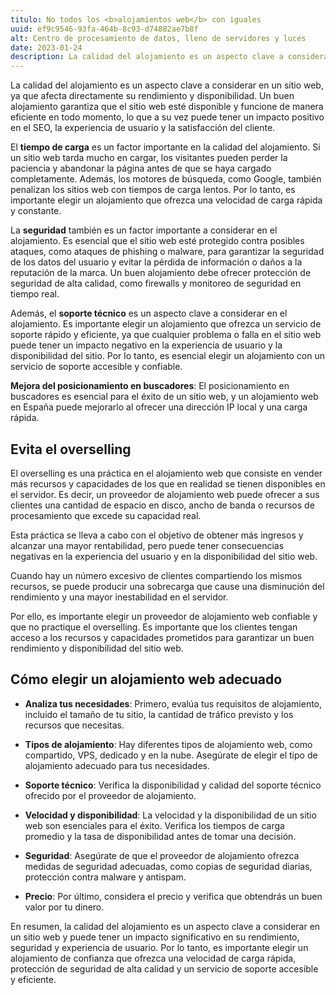 ```yaml
---
titulo: No todos los <b>alojamientos web</b> con iguales
uuid: ef9c9546-93fa-464b-8c93-d74882ae7b8f
alt: Centro de procesamiento de datos, lleno de servidores y luces
date: 2023-01-24
description: La calidad del alojamiento es un aspecto clave a considerar en un sitio web, ya que afecta directamente su rendimiento y disponibilidad.
---
```


La calidad del alojamiento es un aspecto clave a considerar en un sitio web, ya que afecta directamente su rendimiento y disponibilidad. Un buen alojamiento garantiza que el sitio web esté disponible y funcione de manera eficiente en todo momento, lo que a su vez puede tener un impacto positivo en el SEO, la experiencia de usuario y la satisfacción del cliente.

El **tiempo de carga** es un factor importante en la calidad del alojamiento. Si un sitio web tarda mucho en cargar, los visitantes pueden perder la paciencia y abandonar la página antes de que se haya cargado completamente. Además, los motores de búsqueda, como Google, también penalizan los sitios web con tiempos de carga lentos. Por lo tanto, es importante elegir un alojamiento que ofrezca una velocidad de carga rápida y constante.

La **seguridad** también es un factor importante a considerar en el alojamiento. Es esencial que el sitio web esté protegido contra posibles ataques, como ataques de phishing o malware, para garantizar la seguridad de los datos del usuario y evitar la pérdida de información o daños a la reputación de la marca. Un buen alojamiento debe ofrecer protección de seguridad de alta calidad, como firewalls y monitoreo de seguridad en tiempo real.

Además, el **soporte técnico** es un aspecto clave a considerar en el alojamiento. Es importante elegir un alojamiento que ofrezca un servicio de soporte rápido y eficiente, ya que cualquier problema o falla en el sitio web puede tener un impacto negativo en la experiencia de usuario y la disponibilidad del sitio. Por lo tanto, es esencial elegir un alojamiento con un servicio de soporte accesible y confiable.

**Mejora del posicionamiento en buscadores**: El posicionamiento en buscadores es esencial para el éxito de un sitio web, y un alojamiento web en España puede mejorarlo al ofrecer una dirección IP local y una carga rápida.

## Evita el overselling

El overselling es una práctica en el alojamiento web que consiste en vender más recursos y capacidades de los que en realidad se tienen disponibles en el servidor. Es decir, un proveedor de alojamiento web puede ofrecer a sus clientes una cantidad de espacio en disco, ancho de banda o recursos de procesamiento que excede su capacidad real.

Esta práctica se lleva a cabo con el objetivo de obtener más ingresos y alcanzar una mayor rentabilidad, pero puede tener consecuencias negativas en la experiencia del usuario y en la disponibilidad del sitio web.

Cuando hay un número excesivo de clientes compartiendo los mismos recursos, se puede producir una sobrecarga que cause una disminución del rendimiento y una mayor inestabilidad en el servidor.

Por ello, es importante elegir un proveedor de alojamiento web confiable y que no practique el overselling. Es importante que los clientes tengan acceso a los recursos y capacidades prometidos para garantizar un buen rendimiento y disponibilidad del sitio web.

## Cómo elegir un alojamiento web adecuado

- **Analiza tus necesidades**: Primero, evalúa tus requisitos de alojamiento, incluido el tamaño de tu sitio, la cantidad de tráfico previsto y los recursos que necesitas.

- **Tipos de alojamiento**: Hay diferentes tipos de alojamiento web, como compartido, VPS, dedicado y en la nube. Asegúrate de elegir el tipo de alojamiento adecuado para tus necesidades.

- **Soporte técnico**: Verifica la disponibilidad y calidad del soporte técnico ofrecido por el proveedor de alojamiento.

- **Velocidad y disponibilidad**: La velocidad y la disponibilidad de un sitio web son esenciales para el éxito. Verifica los tiempos de carga promedio y la tasa de disponibilidad antes de tomar una decisión.

- **Seguridad**: Asegúrate de que el proveedor de alojamiento ofrezca medidas de seguridad adecuadas, como copias de seguridad diarias, protección contra malware y antispam.

- **Precio**: Por último, considera el precio y verifica que obtendrás un buen valor por tu dinero.

En resumen, la calidad del alojamiento es un aspecto clave a considerar en un sitio web y puede tener un impacto significativo en su rendimiento, seguridad y experiencia de usuario. Por lo tanto, es importante elegir un alojamiento de confianza que ofrezca una velocidad de carga rápida, protección de seguridad de alta calidad y un servicio de soporte accesible y eficiente.
